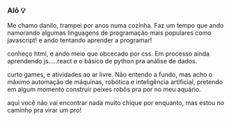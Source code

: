 ### Alô 💡

Me chamo danilo, trampei por anos numa cozinha. Faz um tempo que ando namorando
 algumas linguagens de programação mais populares como javascript! e ando tentando
 aprender a programar!

conheço html, e ando meio que obcecado por css. Em processo ainda aprendendo
js.....react e o básico de python pra análise de dados.

curto games, e atividades ao ar livre. Não entendo a fundo, mas acho o máximo
automação de máquinas, robótica e inteligência artificial, pretendo em algum
momento construir peixes robôs pra por no meu aquário.

aqui você não vai encontrar nada muito chique por enquanto, mas estou no caminho
pra virar um pro!
